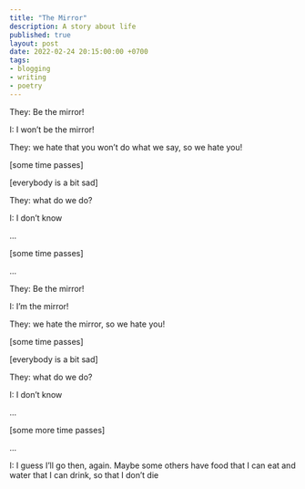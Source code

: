 ```yaml
---
title: "The Mirror"
description: A story about life
published: true
layout: post
date: 2022-02-24 20:15:00:00 +0700
tags:
- blogging
- writing
- poetry
--- 
```

They: Be the mirror!

I: I won’t be the mirror!

They: we hate that you won’t do what we say, so we hate you!

[some time passes]

[everybody is a bit sad]

They: what do we do?

I: I don’t know

...

[some time passes]

...

They: Be the mirror!

I: I’m the mirror!

They: we hate the mirror, so we hate you!

[some time passes]

[everybody is a bit sad]

They: what do we do?

I: I don’t know

...

[some more time passes]

...

I: I guess I’ll go then, again. Maybe some others have food that I can eat and water that I can drink, so that I don’t die